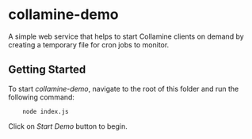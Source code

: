 collamine-demo
=================

A simple web service that helps to start Collamine clients on demand by creating a temporary file for cron jobs to monitor.

## Getting Started

To start _collamine-demo_, navigate to the root of this folder and run the following command:

        node index.js

Click on _Start Demo_ button to begin.
